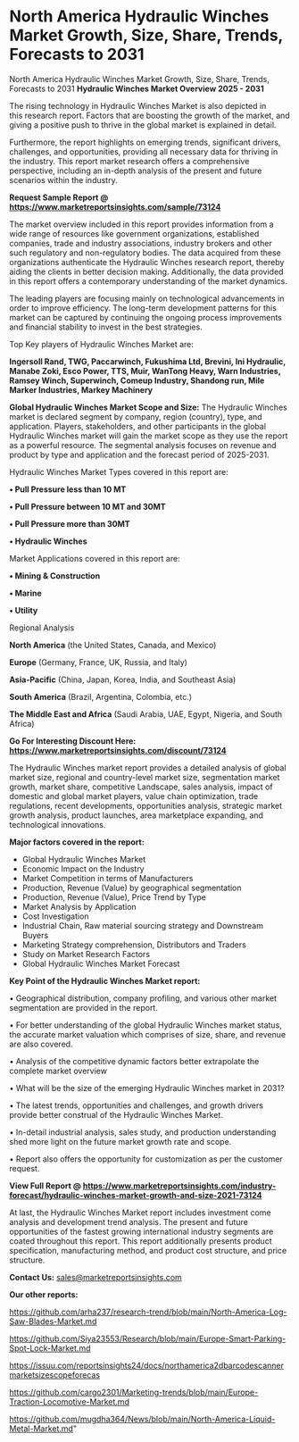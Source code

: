 # North America Hydraulic Winches Market Growth, Size, Share, Trends, Forecasts to 2031
North America Hydraulic Winches Market Growth, Size, Share, Trends, Forecasts to 2031
<Strong> Hydraulic Winches Market Overview 2025 - 2031</strong>

The rising technology in Hydraulic Winches Market is also depicted in this research report. Factors that are boosting the growth of the market, and giving a positive push to thrive in the global market is explained in detail.

Furthermore, the report highlights on emerging trends, significant drivers, challenges, and opportunities, providing all necessary data for thriving in the industry. This report market research offers a comprehensive perspective, including an in-depth analysis of the present and future scenarios within the industry.

<strong>Request Sample Report @ <a href=https://www.marketreportsinsights.com/sample/73124>https://www.marketreportsinsights.com/sample/73124</a></strong>

The market overview included in this report provides information from a wide range of resources like government organizations, established companies, trade and industry associations, industry brokers and other such regulatory and non-regulatory bodies. The data acquired from these organizations authenticate the Hydraulic Winches research report, thereby aiding the clients in better decision making. Additionally, the data provided in this report offers a contemporary understanding of the market dynamics.

The leading players are focusing mainly on technological advancements in order to improve efficiency. The long-term development patterns for this market can be captured by continuing the ongoing process improvements and financial stability to invest in the best strategies.

Top Key players of Hydraulic Winches Market are:

<strong>Ingersoll Rand, TWG, Paccarwinch, Fukushima Ltd, Brevini, Ini Hydraulic, Manabe Zoki, Esco Power, TTS, Muir, WanTong Heavy, Warn Industries, Ramsey Winch, Superwinch, Comeup Industry, Shandong run, Mile Marker Industries, Markey Machinery</strong>

<strong><b>Global Hydraulic Winches Market Scope and Size:</b></strong>
The Hydraulic Winches market is declared segment by company, region (country), type, and application. Players, stakeholders, and other participants in the global Hydraulic Winches market will gain the market scope as they use the report as a powerful resource. The segmental analysis focuses on revenue and product by type and application and the forecast period of 2025-2031.

Hydraulic Winches Market Types covered in this report are:

<strong>• Pull Pressure less than 10 MT

• Pull Pressure between 10 MT and 30MT

• Pull Pressure more than 30MT

• Hydraulic Winches</strong>

Market Applications covered in this report are:

<strong>• Mining & Construction

• Marine

• Utility</strong> 

Regional Analysis

<strong>North America</strong> (the United States, Canada, and Mexico)

<strong>Europe</strong> (Germany, France, UK, Russia, and Italy)

<strong>Asia-Pacific</strong> (China, Japan, Korea, India, and Southeast Asia)

<strong>South America</strong> (Brazil, Argentina, Colombia, etc.)

<strong>The Middle East and Africa</strong> (Saudi Arabia, UAE, Egypt, Nigeria, and South Africa)

<strong>Go For Interesting Discount Here: <a href=https://www.marketreportsinsights.com/discount/73124>https://www.marketreportsinsights.com/discount/73124</a></strong>

The Hydraulic Winches market report provides a detailed analysis of global market size, regional and country-level market size, segmentation market growth, market share, competitive Landscape, sales analysis, impact of domestic and global market players, value chain optimization, trade regulations, recent developments, opportunities analysis, strategic market growth analysis, product launches, area marketplace expanding, and technological innovations.

<strong><b>Major factors covered in the report:</b></strong>
<ul>
  <li>Global Hydraulic Winches Market </li>
  <li>Economic Impact on the Industry</li>
  <li>Market Competition in terms of Manufacturers</li>
  <li>Production, Revenue (Value) by geographical segmentation</li>
  <li>Production, Revenue (Value), Price Trend by Type</li>
  <li>Market Analysis by Application</li>
  <li>Cost Investigation</li>
  <li>Industrial Chain, Raw material sourcing strategy and Downstream Buyers</li>
  <li>Marketing Strategy comprehension, Distributors and Traders</li>
  <li>Study on Market Research Factors</li>
  <li>Global Hydraulic Winches Market Forecast</li>
</ul>

<strong><b>Key Point of the Hydraulic Winches Market report:</b></strong>

• Geographical distribution, company profiling, and various other market segmentation are provided in the report.

• For better understanding of the global Hydraulic Winches market status, the accurate market valuation which comprises of size, share, and revenue are also covered.

• Analysis of the competitive dynamic factors better extrapolate the complete market overview

• What will be the size of the emerging Hydraulic Winches market in 2031?

• The latest trends, opportunities and challenges, and growth drivers provide better construal of the Hydraulic Winches Market.

• In-detail industrial analysis, sales study, and production understanding shed more light on the future market growth rate and scope.

• Report also offers the opportunity for customization as per the customer request.

<strong><b>View Full Report @ <a href=https://www.marketreportsinsights.com/industry-forecast/hydraulic-winches-market-growth-and-size-2021-73124>https://www.marketreportsinsights.com/industry-forecast/hydraulic-winches-market-growth-and-size-2021-73124</a></b></strong>


At last, the Hydraulic Winches Market report includes investment come analysis and development trend analysis. The present and future opportunities of the fastest growing international industry segments are coated throughout this report. This report additionally presents product specification, manufacturing method, and product cost structure, and price structure.

<strong>Contact Us:</strong>
sales@marketreportsinsights.com

<strong>Our other reports:</strong>

<a href=https://github.com/arha237/research-trend/blob/main/North-America-Log-Saw-Blades-Market.md>https://github.com/arha237/research-trend/blob/main/North-America-Log-Saw-Blades-Market.md</a>

<a href=https://github.com/Siya23553/Research/blob/main/Europe-Smart-Parking-Spot-Lock-Market.md>https://github.com/Siya23553/Research/blob/main/Europe-Smart-Parking-Spot-Lock-Market.md</a>

<a href=https://issuu.com/reportsinsights24/docs/northamerica2dbarcodescannermarketsizescopeforecas>https://issuu.com/reportsinsights24/docs/northamerica2dbarcodescannermarketsizescopeforecas</a>

<a href=https://github.com/cargo2301/Marketing-trends/blob/main/Europe-Traction-Locomotive-Market.md>https://github.com/cargo2301/Marketing-trends/blob/main/Europe-Traction-Locomotive-Market.md</a>

<a href=https://github.com/mugdha364/News/blob/main/North-America-Liquid-Metal-Market.md>https://github.com/mugdha364/News/blob/main/North-America-Liquid-Metal-Market.md</a>"
